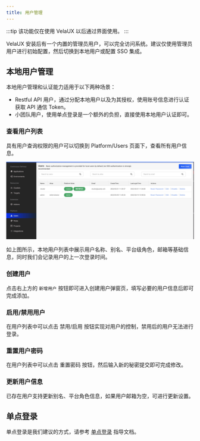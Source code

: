 ```yaml
---
title: 用户管理
---
```


:::tip
该功能仅在使用 VelaUX 以后通过界面使用。
:::

VelaUX 安装后有一个内置的管理员用户，可以完全访问系统。建议仅使用管理员用户进行初始配置，然后切换到本地用户或配置 SSO 集成。

## 本地用户管理

本地用户管理和认证能力适用于以下两种场景：

* Restful API 用户，通过分配本地用户以及为其授权，使用账号信息进行认证获取 API 通信 Token。
* 小团队用户，使用单点登录是一个额外的负担，直接使用本地用户认证即可。

### 查看用户列表

具有用户查询权限的用户可以切换到 Platform/Users 页面下，查看所有用户信息。

![user list](../../../../../../../docs/resources/kubevela-net/images/1.3/user-dashboard.jpg)

如上图所示，本地用户列表中展示用户名称、别名、平台级角色，邮箱等基础信息，同时我们会记录用户的上一次登录时间。

### 创建用户

点击右上方的 `新增用户` 按钮即可进入创建用户弹窗页，填写必要的用户信息后即可完成添加。

### 启用/禁用用户

在用户列表中可以点击 禁用/启用 按钮实现对用户的控制，禁用后的用户无法进行登录。

### 重置用户密码

在用户列表中可以点击 重置密码 按钮，然后输入新的秘密提交即可完成修改。

### 更新用户信息

已存在用户支持更新别名、平台角色信息，如果用户邮箱为空，可进行更新设置。

## 单点登录

单点登录是我们建议的方式，请参考 [单点登录](../../../tutorials/sso.md) 指导文档。
